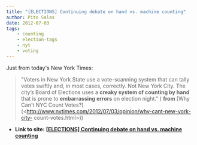 ```yaml
---
title: "[ELECTIONS] Continuing debate on hand vs. machine counting"
author: Pito Salas
date: 2012-07-03
tags:
    - counting
    - election-tags
    - nyt
    - voting
---
```




Just from today's New York Times:

> "Voters in New York State use a vote-scanning system that can tally votes
> swiftly and, in most cases, correctly. Not New York City. The city’s Board
> of Elections uses a **creaky system of counting by hand** that is prone to
> **embarrassing errors** on election night." ( **from** [Why Can't NYC Count
> Votes?](<http://www.nytimes.com/2012/07/03/opinion/why-cant-new-york-city-
> count-votes.html>))


* **Link to site:** **[[ELECTIONS] Continuing debate on hand vs. machine counting](None)**

